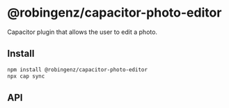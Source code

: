 # @robingenz/capacitor-photo-editor

Capacitor plugin that allows the user to edit a photo.

## Install

```bash
npm install @robingenz/capacitor-photo-editor
npx cap sync
```

## API

<docgen-index></docgen-index>

<docgen-api>
<!-- run docgen to generate docs from the source -->
<!-- More info: https://github.com/ionic-team/capacitor-docgen -->
</docgen-api>
